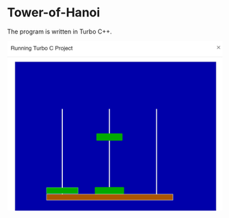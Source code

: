 # Tower-of-Hanoi
 The program is written in Turbo C++.
 <p align="center">
<img src="https://github.com/mandanaGh/Tower-of-Hanoi/blob/main/images/honoi_tower.jpg" width="600"></p>
